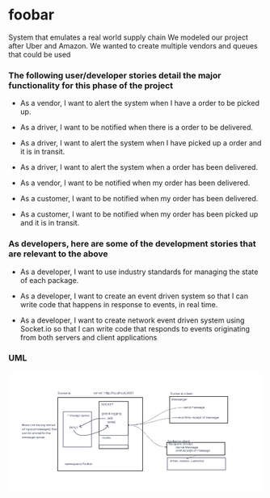 # foobar

System that emulates a real world supply chain
We modeled our project after Uber and Amazon. We wanted to create multiple vendors and queues that could be used


### The following user/developer stories detail the major functionality for this phase of the project

* As a vendor, I want to alert the system when I have a order to be picked up.

* As a driver, I want to be notified when there is a order to be delivered.

* As a driver, I want to alert the system when I have picked up a order and it
  is in transit.

* As a driver, I want to alert the system when a order has been delivered.

* As a vendor, I want to be notified when my order has been delivered.

* As a customer, I want to be notified when my order has been delivered.

* As a customer, I want to be notified when my order has been picked up and it
  is in transit.

### As developers, here are some of the development stories that are relevant to the above

* As a developer, I want to use industry standards for managing the state of each
  package.

* As a developer, I want to create an event driven system so that I can write code that happens in response to events, in real time.

* As a developer, I want to create network event driven system using Socket.io so that I can write code that responds to events originating from both servers and client applications

### UML

![UML](./src/assets/UML.png)
